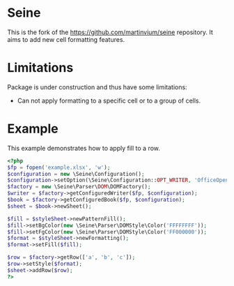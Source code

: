Seine
=====

This is the fork of the https://github.com/martinvium/seine repository.
It aims to add new cell formatting features.


Limitations
===========

Package is under construction and thus have some limitations:

* Can not apply formatting to a specific cell or to a group of cells.


Example
=======

This example demonstrates how to apply fill to a row.

```php
<?php
$fp = fopen('example.xlsx', 'w');
$configuration = new \Seine\Configuration();
$configuration->setOption(\Seine\Configuration::OPT_WRITER, 'OfficeOpenXML2007StreamWriter');
$factory = new \Seine\Parser\DOM\DOMFactory();
$writer = $factory->getConfiguredWriter($fp, $configuration);
$book = $factory->getConfiguredBook($fp, $configuration);
$sheet = $book->newSheet();

$fill = $styleSheet->newPatternFill();
$fill->setBgColor(new \Seine\Parser\DOMStyle\Color('FFFFFFFF'));
$fill->setFgColor(new \Seine\Parser\DOMStyle\Color('FF000000'));
$format = $styleSheet->newFormatting();
$format->setFill($fill);

$row = $factory->getRow(['a', 'b', 'c']);
$row->setStyle($format);
$sheet->addRow($row);
?>
```